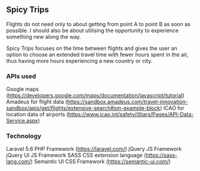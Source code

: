 ## Spicy Trips
Flights do not need only to about getting from point A to point B as soon as possible. I should also be about utilising the opportunity to experience something new along the way.

Spicy Trips focuses on the time between flights and gives the user an option to choose an extended travel time with fewer hours spent in the air, thus having more hours experiencing a new country or city.

### APIs used
Google maps (https://developers.google.com/maps/documentation/javascript/tutorial)
Amadeus for flight data (https://sandbox.amadeus.com/travel-innovation-sandbox/apis/get/flights/extensive-search#sm-example-block)
ICAO for location data of airports (https://www.icao.int/safety/iStars/Pages/API-Data-Service.aspx)

### Technology
Laravel 5.6 PHP Framework (https://laravel.com/)
jQuery JS Framework
jQuery UI JS Framework
SASS CSS extension language (https://sass-lang.com/)
Semantic UI CSS Framework (https://semantic-ui.com/)

